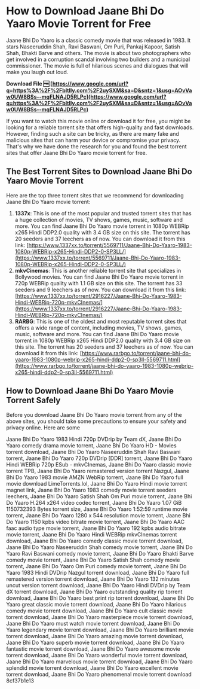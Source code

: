 
 
# How to Download Jaane Bhi Do Yaaro Movie Torrent for Free
 
Jaane Bhi Do Yaaro is a classic comedy movie that was released in 1983. It stars Naseeruddin Shah, Ravi Baswani, Om Puri, Pankaj Kapoor, Satish Shah, Bhakti Barve and others. The movie is about two photographers who get involved in a corruption scandal involving two builders and a municipal commissioner. The movie is full of hilarious scenes and dialogues that will make you laugh out loud.
 
**Download File 🆓 [https://www.google.com/url?q=https%3A%2F%2Fbltlly.com%2F2uySXM&sa=D&sntz=1&usg=AOvVaw0UW8BSs--mqFLNAJD5RLPc](https://www.google.com/url?q=https%3A%2F%2Fbltlly.com%2F2uySXM&sa=D&sntz=1&usg=AOvVaw0UW8BSs--mqFLNAJD5RLPc)**


 
If you want to watch this movie online or download it for free, you might be looking for a reliable torrent site that offers high-quality and fast downloads. However, finding such a site can be tricky, as there are many fake and malicious sites that can harm your device or compromise your privacy. That's why we have done the research for you and found the best torrent sites that offer Jaane Bhi Do Yaaro movie torrent for free.
 
## The Best Torrent Sites to Download Jaane Bhi Do Yaaro Movie Torrent
 
Here are the top three torrent sites that we recommend for downloading Jaane Bhi Do Yaaro movie torrent:
 
1. **1337x**: This is one of the most popular and trusted torrent sites that has a huge collection of movies, TV shows, games, music, software and more. You can find Jaane Bhi Do Yaaro movie torrent in 1080p WEBRip x265 Hindi DDP2.0 quality with 3.4 GB size on this site. The torrent has 20 seeders and 37 leechers as of now. You can download it from this link: [https://www.1337xx.to/torrent/5569711/Jaane-Bhi-Do-Yaaro-1983-1080p-WEBRip-x265-Hindi-DDP2-0-SP3LL/](https://www.1337xx.to/torrent/5569711/Jaane-Bhi-Do-Yaaro-1983-1080p-WEBRip-x265-Hindi-DDP2-0-SP3LL/)
2. **mkvCinemas**: This is another reliable torrent site that specializes in Bollywood movies. You can find Jaane Bhi Do Yaaro movie torrent in 720p WEBRip quality with 1.1 GB size on this site. The torrent has 33 seeders and 9 leechers as of now. You can download it from this link: [https://www.1337xx.to/torrent/2916227/Jaane-Bhi-Do-Yaaro-1983-Hindi-WEBRip-720p-mkvCInemas/](https://www.1337xx.to/torrent/2916227/Jaane-Bhi-Do-Yaaro-1983-Hindi-WEBRip-720p-mkvCInemas/)
3. **RARBG**: This is one of the oldest and most reputable torrent sites that offers a wide range of content, including movies, TV shows, games, music, software and more. You can find Jaane Bhi Do Yaaro movie torrent in 1080p WEBRip x265 Hindi DDP2.0 quality with 3.4 GB size on this site. The torrent has 20 seeders and 37 leechers as of now. You can download it from this link: [https://www.rarbgo.to/torrent/jaane-bhi-do-yaaro-1983-1080p-webrip-x265-hindi-ddp2-0-sp3ll-5569711.html](https://www.rarbgo.to/torrent/jaane-bhi-do-yaaro-1983-1080p-webrip-x265-hindi-ddp2-0-sp3ll-5569711.html)

## How to Download Jaane Bhi Do Yaaro Movie Torrent Safely
 
Before you download Jaane Bhi Do Yaaro movie torrent from any of the above sites, you should take some precautions to ensure your safety and privacy online. Here are some
 
Jaane Bhi Do Yaaro 1983 Hindi 720p DVDrip by Team dX,  Jaane Bhi Do Yaaro comedy drama movie torrent,  Jaane Bhi Do Yaaro HD - Movies torrent download,  Jaane Bhi Do Yaaro Naseeruddin Shah Ravi Baswani torrent,  Jaane Bhi Do Yaaro 720p DVDrip [DDR] torrent,  Jaane Bhi Do Yaaro Hindi WEBRip 720p ESub - mkvCInemas,  Jaane Bhi Do Yaaro classic movie torrent TPB,  Jaane Bhi Do Yaaro remastered version torrent Nazgul,  Jaane Bhi Do Yaaro 1983 movie AMZN WebRip torrent,  Jaane Bhi Do Yaaro full movie download LimeTorrents.lol,  Jaane Bhi Do Yaaro Hindi movie torrent magnet link,  Jaane Bhi Do Yaaro 1983 comedy movie torrent seeders leechers,  Jaane Bhi Do Yaaro Satish Shah Om Puri movie torrent,  Jaane Bhi Do Yaaro H.264 x264 video codec torrent,  Jaane Bhi Do Yaaro 1.07 GiB 1150732393 Bytes torrent size,  Jaane Bhi Do Yaaro 1:52:59 runtime movie torrent,  Jaane Bhi Do Yaaro 1280 x 544 resolution movie torrent,  Jaane Bhi Do Yaaro 1150 kpbs video bitrate movie torrent,  Jaane Bhi Do Yaaro AAC faac audio type movie torrent,  Jaane Bhi Do Yaaro 192 kpbs audio bitrate movie torrent,  Jaane Bhi Do Yaaro Hindi WEBRip mkvCInemas torrent download,  Jaane Bhi Do Yaaro comedy classic movie torrent download,  Jaane Bhi Do Yaaro Naseeruddin Shah comedy movie torrent,  Jaane Bhi Do Yaaro Ravi Baswani comedy movie torrent,  Jaane Bhi Do Yaaro Bhakti Barve comedy movie torrent,  Jaane Bhi Do Yaaro Satish Shah comedy movie torrent,  Jaane Bhi Do Yaaro Om Puri comedy movie torrent,  Jaane Bhi Do Yaaro 1983 Hindi DVDrip Nazgul torrent download,  Jaane Bhi Do Yaaro full remastered version torrent download,  Jaane Bhi Do Yaaro 132 minutes uncut version torrent download,  Jaane Bhi Do Yaaro Hindi DVDrip by Team dX torrent download,  Jaane Bhi Do Yaaro outstanding quality rip torrent download,  Jaane Bhi Do Yaaro best print rip torrent download,  Jaane Bhi Do Yaaro great classic movie torrent download,  Jaane Bhi Do Yaaro hilarious comedy movie torrent download,  Jaane Bhi Do Yaaro cult classic movie torrent download,  Jaane Bhi Do Yaaro masterpiece movie torrent download,  Jaane Bhi Do Yaaro must watch movie torrent download,  Jaane Bhi Do Yaaro legendary movie torrent download,  Jaane Bhi Do Yaaro brilliant movie torrent download,  Jaane Bhi Do Yaaro amazing movie torrent download,  Jaane Bhi Do Yaaro superb movie torrent download,  Jaane Bhi Do Yaaro fantastic movie torrent download,  Jaane Bhi Do Yaaro awesome movie torrent download,  Jaane Bhi Do Yaaro wonderful movie torrent download,  Jaane Bhi Do Yaaro marvelous movie torrent download,  Jaane Bhi Do Yaaro splendid movie torrent download,  Jaane Bhi Do Yaaro excellent movie torrent download,  Jaane Bhi Do Yaaro phenomenal movie torrent download
 8cf37b1e13
 
